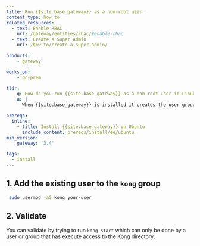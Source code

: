 ```yaml
---
title: Run {{site.base_gateway}} as a non-root user.
content_type: how_to
related_resources:
  - text: Enable RBAC
    url: /gateway/entities/rbac/#enable-rbac
  - text: Create a Super Admin
    url: /how-to/create-a-super-admin/

products:
    - gateway

works_on:
    - on-prem

tldr:
    q: How do you run {{site.base_gateway}} as a non-root user in Linux
    a: |
      When {{site.base_gateway}} is installed it creates the user group `kong`, users that belong to the `kong` can perform {{site.base_gateway}} actions. Adding your user to that user group will allow you to execute {{site.base_gateway}} commands on the system.

prereqs:
  inline:
    - title: Install {{site.base_gateway}} on Ubuntu
      include_content: prereqs/install/ee/ubuntu
min_version:
    gateway: '3.4'

tags:
  - install
---
```


## 1. Add the existing user to the `kong` group

```sh
 sudo usermod -aG kong your-user
```

## 2. Validate

You can validate by trying to run `kong start` which can only be done by a user or group that has execute access to the Kong directory: 

